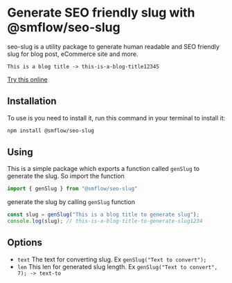 # Generate SEO friendly slug with @smflow/seo-slug

seo-slug is a utility package to generate human readable and SEO friendly slug for blog post, eCommerce site and more.

`This is a blog title -> this-is-a-blog-title12345`

[Try this online](https://npm.runkit.com/%40smflow%2Fseo-slug)

## Installation
To use is you need to install it, run this command in your terminal to install it:

```bash
npm install @smflow/seo-slug
```

## Using

This is a simple package which exports a function called `genSlug` to generate the slug. So import the function

```js
import { genSlug } from "@smflow/seo-slug"
```

generate the slug by calling `genSlug` function

```js
const slug = genSlug("This is a blog title to generate slug");
console.log(slug); // this-is-a-blog-title-to-generate-slug1234
```

## Options
- `text` The text for converting slug. Ex `genSlug("Text to convert");`
- `len` This len for generated slug length. Ex `genSlug("Text to convert", 7); -> text-to`
